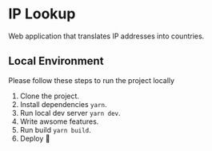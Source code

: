 # IP Lookup

Web application that translates IP addresses
into countries.

## Local Environment

Please follow these steps to run the project locally

1. Clone the project.
2. Install dependencies `yarn`.
3. Run local dev server `yarn dev`.
4. Write awsome features.
5. Run build `yarn build`.
6. Deploy 🥳
